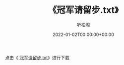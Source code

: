 ﻿---
title:  《冠军请留步.txt》
date:   2022-01-02T00:00:00+00:00
author: 听松阁
layout: post
permalink: /冠军请留步/
categories: 小说
tags: [小说]
---

点击《 [冠军请留步.txt](http://img.660000.xyz/bookstukust/book/bntxt/10/冠军请留步.txt)》进行下载